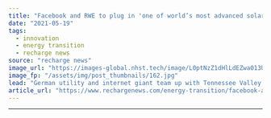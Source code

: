 ```yaml
---
title: "Facebook and RWE to plug in 'one of world’s most advanced solar farms' to datacentre"
date: "2021-05-19"
tags: 
  - innovation
  - energy transition
  - recharge news
source: "recharge news"
image_url: "https://images-global.nhst.tech/image/L0ptNzZ1dHlLdEZwa013UGJYeHBXdnZjNi9meWZKcGErRlo4cWUzbldCUT0=/nhst/binary/d5b2790884a49455dd35377d22040f4d"
image_fp: "/assets/img/post_thumbnails/162.jpg"
lead: "German utility and internet giant team up with Tennessee Valley Authority on 150MW solar array in Shelby County"
article_url: "https://www.rechargenews.com/energy-transition/facebook-and-rwe-to-plug-in-one-of-world-s-most-advanced-solar-farms-to-datacentre/2-1-1012918"
---
```


---
